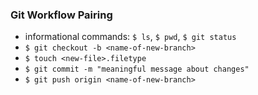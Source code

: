### Git Workflow Pairing
- informational commands: `$ ls`, `$ pwd`, `$ git status`
- `$ git checkout -b <name-of-new-branch>`
- `$ touch <new-file>.filetype`
- `$ git commit -m "meaningful message about changes"`
- `$ git push origin <name-of-new-branch>`